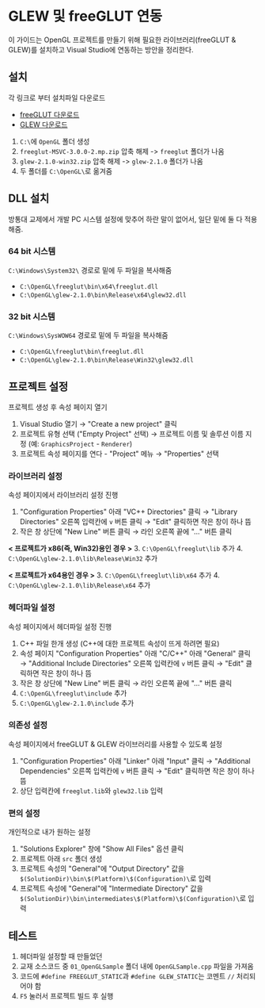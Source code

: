 # GLEW 및 freeGLUT 연동
이 가이드는 OpenGL 프로젝트를 만들기 위해 필요한 라이브러리(freeGLUT & GLEW)를 설치하고 Visual Studio에 연동하는 방안을 정리한다.

## 설치
각 링크로 부터 설치파일 다운로드
- [freeGLUT 다운로드](https://www.transmissionzero.co.uk/software/freeglut-devel/)
- [GLEW 다운로드](http://glew.sourceforge.net/)

1. `C:\`에 `OpenGL` 폴더 생성
2. `freeglut-MSVC-3.0.0-2.mp.zip` 압축 해제 -> `freeglut` 폴더가 나옴
3. `glew-2.1.0-win32.zip` 압축 해제 -> `glew-2.1.0` 폴더가 나옴
4. 두 폴더를 `C:\OpenGL\`로 옮겨줌

## DLL 설치
방통대 교제에서 개발 PC 시스템 설정에 맞추어 하란 말이 없어서, 일단 밑에 둘 다 적용해줌.

### 64 bit 시스템
`C:\Windows\System32\` 경로로 밑에 두 파일을 복사해줌
- `C:\OpenGL\freeglut\bin\x64\freeglut.dll`
- `C:\OpenGL\glew-2.1.0\bin\Release\x64\glew32.dll`

### 32 bit 시스템
`C:\Windows\SysWOW64` 경로로 밑에 두 파일을 복사해줌
- `C:\OpenGL\freeglut\bin\freeglut.dll`
- `C:\OpenGL\glew-2.1.0\bin\Release\Win32\glew32.dll`

## 프로젝트 설정
프로젝트 생성 후 속성 페이지 열기
1. Visual Studio 열기 $\rightarrow$ "Create a new project" 클릭
2. 프로젝트 유형 선택 ("Empty Project" 선택) $\rightarrow$ 프로젝트 이름 및 솔루션 이름 지정 (예: `GraphicsProject` - `Renderer`)
3. 프로젝트 속성 페이지를 연다 - "Project" 메뉴 $\rightarrow$  "Properties" 선택

### 라이브러리 설정
속성 페이지에서 라이브러리 설정 진행
1. "Configuration Properties" 아래 "VC++ Directories" 클릭 $\rightarrow$ "Library Directories" 오른쪽 입력칸에 `v` 버튼 클릭 $\rightarrow$ "Edit" 클릭하면 작은 창이 하나 뜸
2.  작은 창 상단에 "New Line" 버튼 클릭 $\rightarrow$ 라인 오른쪽 끝에 "..." 버튼 클릭

**< 프로젝트가 x86(즉, Win32)용인 경우 >**
3. `C:\OpenGL\freeglut\lib` 추가
4.  `C:\OpenGL\glew-2.1.0\lib\Release\Win32` 추가

**< 프로젝트가 x64용인 경우 >**
3. `C:\OpenGL\freeglut\lib\x64` 추가
4. `C:\OpenGL\glew-2.1.0\lib\Release\x64` 추가

### 헤더파일 설정
속성 페이지에서 헤더파일 설정 진행
1. C++ 파일 한개 생성 (C++에 대한 프로젝트 속성이 뜨게 하려면 필요)
2. 속성 페이지 "Configuration Properties" 아래 "C/C++" 아래 "General" 클릭 $\rightarrow$ "Additional Include Directories" 오른쪽 입력칸에 `v` 버튼 클릭 $\rightarrow$ "Edit" 클릭하면 작은 창이 하나 뜸
3. 작은 창 상단에 "New Line" 버튼 클릭 $\rightarrow$ 라인 오른쪽 끝에 "..." 버튼 클릭
4. `C:\OpenGL\freeglut\include` 추가
5. `C:\OpenGL\glew-2.1.0\include` 추가


### 의존성 설정
속성 페이지에서 freeGLUT & GLEW 라이브러리를 사용할 수 있도록 설정
1. "Configuration Properties" 아래 "Linker" 아래 "Input" 클릭 $\rightarrow$ "Additional Dependencies" 오른쪽 입력칸에 `v` 버튼 클릭 $\rightarrow$ "Edit" 클릭하면 작은 창이 하나 뜸
2. 상단 입력칸에 `freeglut.lib`와 `glew32.lib` 입력

### 편의 설정
개인적으로 내가 원하는 설정
1. "Solutions Explorer" 창에 "Show All Files" 옵션 클릭
2. 프로젝트 아래 `src` 폴더 생성
3. 프로젝트 속성의 "General"에 "Output Directory" 값을 `$(SolutionDir)\bin\$(Platform)\$(Configuration)\`로 입력
4. 프로젝트 속성에 "General"에 "Intermediate Directory" 값을 `$(SolutionDir)\bin\intermediates\$(Platform)\$(Configuration)\`로 입력

## 테스트
1. 헤더파일 설정할 때 만들었던 
2. 교재 소스코드 중 `01_OpenGLSample` 폴더 내에 `OpenGLSample.cpp` 파일을 가져옴
3. 코드에 `#define FREEGLUT_STATIC`과 `#define GLEW_STATIC`는 코멘트 `//` 처리되어야 함
4. `F5` 눌러서 프로젝트 빌드 후 실행